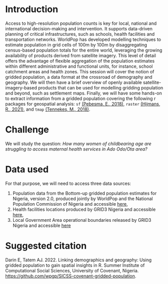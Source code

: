 
# Introduction

Access to high-resolution population counts is key for local, national and international decision-making and intervention. It supports data-driven planning of critical infrastructures, such as schools, health facilities and transportation networks. WorldPop has developed modelling techniques to estimate population in grid cells of 100m by 100m by disaggregating census-based population totals for the entire world, leveraging the growing availability of products derived from satellite imagery. This level of detail offers the advantage of flexible aggregation of the population estimates within different administrative and functional units, for instance, school catchment areas and health zones. This session will cover the notion of gridded population, a data format at the crossroad of demography and geography. We will then have a brief overview of openly available satellite-imagery-based products that can be used for modelling gridding population and beyond, such as settlement maps. Finally, we will have some hands-on to extract information from a gridded population covering the following r packages for geospatial analysis: `sf` [(Pebesma, E., 2018)](https://r-spatial.github.io/sf/), `raster` [(Hijmans, R., 2021)](https://cran.r-project.org/web/packages/raster/index.html), and `tmap` [(Tennekes, M., 2018)](https://r-tmap.github.io/tmap/index.html).

# Challenge

We will study the question: *How many women of childbearing age are struggling to access maternal health services in Ado Odo/Ota area?*



# Data used

For that purpose, we will need to access three data sources:
1. Population data from the Bottom-up gridded population estimates for Nigeria, version 2.0, produced jointly by WorldPop and the National Population Commission of Nigeria and  accessible [here](https://wopr.worldpop.org/?NGA/Population/v2.0),
2. Health facilities locations produced by GRID3 Nigeria and accessible [here](https://data.grid3.org/datasets/GRID3::grid3-nigeria-health-care-facilities--1/about),
3. Local Government Area operational boundaries released by GRID3 Nigeria and accessible [here](https://data.grid3.org/datasets/GRID3::grid3-nigeria-local-government-area-boundaries/about)

# Suggested citation
Darin E, Tatem AJ. 2022. Linking demographics and geography: Using gridded population to gain spatial insights in R. Summer Institute of Computational Social Sciences, University of Covenant, Nigeria. https://github.com/wpgp/SICSS-covenant-gridded-population. 